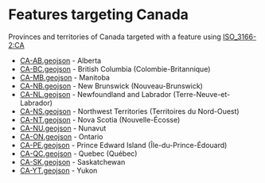 # Features targeting Canada

Provinces and territories of Canada targeted with a feature using [ISO_3166-2:CA](https://en.wikipedia.org/wiki/ISO_3166-2:CA)

- [CA-AB.geojson](https://location-conflation.com/?locationSet=%7B%22include%22%3A%5B%22CA-AB.geojson%22%5D%7D&referrer=nsi) - Alberta
- [CA-BC.geojson](https://location-conflation.com/?locationSet=%7B%22include%22%3A%5B%22CA-BC.geojson%22%5D%7D&referrer=nsi) - British Columbia (Colombie-Britannique)
- [CA-MB.geojson](https://location-conflation.com/?locationSet=%7B%22include%22%3A%5B%22CA-MB.geojson%22%5D%7D&referrer=nsi) - Manitoba
- [CA-NB.geojson](https://location-conflation.com/?locationSet=%7B%22include%22%3A%5B%22CA-NB.geojson%22%5D%7D&referrer=nsi) - New Brunswick (Nouveau-Brunswick)
- [CA-NL.geojson](https://location-conflation.com/?locationSet=%7B%22include%22%3A%5B%22CA-NL.geojson%22%5D%7D&referrer=nsi) - Newfoundland and Labrador (Terre-Neuve-et-Labrador)
- [CA-NS.geojson](https://location-conflation.com/?locationSet=%7B%22include%22%3A%5B%22CA-NS.geojson%22%5D%7D&referrer=nsi) - Northwest Territories (Territoires du Nord-Ouest)
- [CA-NT.geojson](https://location-conflation.com/?locationSet=%7B%22include%22%3A%5B%22CA-NT.geojson%22%5D%7D&referrer=nsi) - Nova Scotia (Nouvelle-Écosse)
- [CA-NU.geojson](https://location-conflation.com/?locationSet=%7B%22include%22%3A%5B%22CA-NU.geojson%22%5D%7D&referrer=nsi) - Nunavut
- [CA-ON.geojson](https://location-conflation.com/?locationSet=%7B%22include%22%3A%5B%22CA-ON.geojson%22%5D%7D&referrer=nsi) - Ontario
- [CA-PE.geojson](https://location-conflation.com/?locationSet=%7B%22include%22%3A%5B%22CA-PE.geojson%22%5D%7D&referrer=nsi) - Prince Edward Island (Île-du-Prince-Édouard)
- [CA-QC.geojson](https://location-conflation.com/?locationSet=%7B%22include%22%3A%5B%22CA-QC.geojson%22%5D%7D&referrer=nsi) - Quebec (Québec)
- [CA-SK.geojson](https://location-conflation.com/?locationSet=%7B%22include%22%3A%5B%22CA-SK.geojson%22%5D%7D&referrer=nsi) - Saskatchewan
- [CA-YT.geojson](https://location-conflation.com/?locationSet=%7B%22include%22%3A%5B%22CA-YT.geojson%22%5D%7D&referrer=nsi) - Yukon
